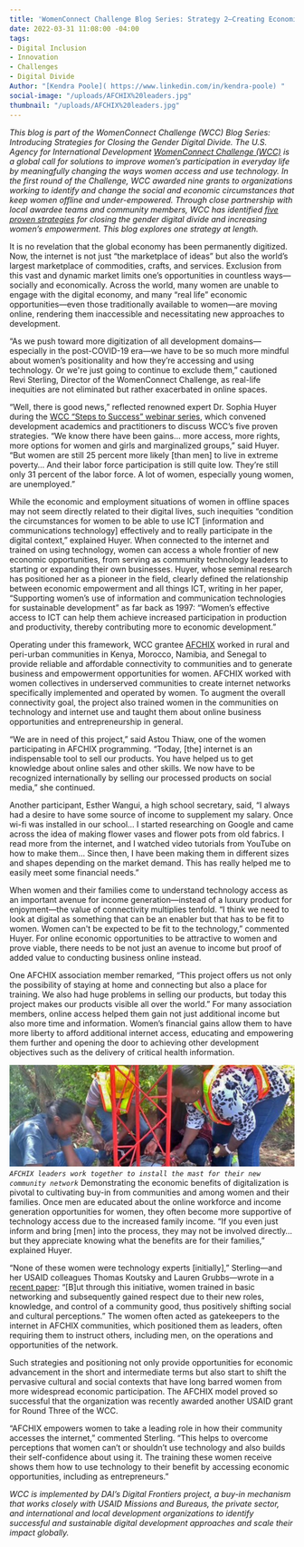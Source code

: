```yaml
---
title: 'WomenConnect Challenge Blog Series: Strategy 2—Creating Economic Opportunities'
date: 2022-03-31 11:08:00 -04:00
tags:
- Digital Inclusion
- Innovation
- Challenges
- Digital Divide
Author: "[Kendra Poole]( https://www.linkedin.com/in/kendra-poole) "
social-image: "/uploads/AFCHIX%20leaders.jpg"
thumbnail: "/uploads/AFCHIX%20leaders.jpg"
---
```


*This blog is part of the WomenConnect Challenge (WCC) Blog Series: Introducing Strategies for Closing the Gender Digital Divide. The U.S. Agency for International Development [WomenConnect Challenge (WCC)](https://www.womenconnectchallenge.org/) is a global call for solutions to improve women’s participation in everyday life by meaningfully changing the ways women access and use technology. In the first round of the Challenge, WCC awarded nine grants to organizations working to identify and change the social and economic circumstances that keep women offline and under-empowered. Through close partnership with local awardee teams and community members, WCC has identified [five proven strategies](https://womenconnectchallenge.s3.amazonaws.com/media/uploads/proven_strategies_digitalgenderdivide_final.pdf) for closing the gender digital divide and increasing women’s empowerment. This blog explores one strategy at length.*

It is no revelation that the global economy has been permanently digitized. Now, the internet is not just “the marketplace of ideas” but also the world’s largest marketplace of commodities, crafts, and services. Exclusion from this vast and dynamic market limits one’s opportunities in countless ways—socially and economically. Across the world, many women are unable to engage with the digital economy, and many “real life” economic opportunities—even those traditionally available to women—are moving online, rendering them inaccessible and necessitating new approaches to development.

“As we push toward more digitization of all development domains—especially in the post-COVID-19 era—we have to be so much more mindful about women’s positionality and how they’re accessing and using technology. Or we're just going to continue to exclude them,” cautioned Revi Sterling, Director of the WomenConnect Challenge, as real-life inequities are not eliminated but rather exacerbated in online spaces.
 
“Well, there is good news,” reflected renowned expert Dr. Sophia Huyer during the [WCC “Steps to Success” webinar series](https://www.youtube.com/watch?v=7QTvVGlD38Y), which convened development academics and practitioners to discuss WCC’s five proven strategies. “We know there have been gains… more access, more rights, more options for women and girls and marginalized groups,” said Huyer. “But women are still 25 percent more likely [than men] to live in extreme poverty… And their labor force participation is still quite low. They’re still only 31 percent of the labor force. A lot of women, especially young women, are unemployed.”

<!--more-->

While the economic and employment situations of women in offline spaces may not seem directly related to their digital lives, such inequities “condition the circumstances for women to be able to use ICT [information and communications technology] effectively and to really participate in the digital context,” explained Huyer. When connected to the internet and trained on using technology, women can access a whole frontier of new economic opportunities, from serving as community technology leaders to starting or expanding their own businesses. Huyer, whose seminal research has positioned her as a pioneer in the field, clearly defined the relationship between economic empowerment and all things ICT, writing in her paper, “Supporting women’s use of information and communication technologies for sustainable development” as far back as 1997: “Women’s effective access to ICT can help them achieve increased participation in production and productivity, thereby contributing more to economic development.”

Operating under this framework, WCC grantee [AFCHIX](http://www.afchix.org/) worked in rural and peri-urban communities in Kenya, Morocco, Namibia, and Senegal to provide reliable and affordable connectivity to communities and to generate business and empowerment opportunities for women. AFCHIX worked with women collectives in underserved communities to create internet networks specifically implemented and operated by women. To augment the overall connectivity goal, the project also trained women in the communities on technology and internet use and taught them about online business opportunities and entrepreneurship in general. 

“We are in need of this project,” said Astou Thiaw, one of the women participating in AFCHIX programming. “Today, [the] internet is an indispensable tool to sell our products. You have helped us to get knowledge about online sales and other skills. We now have to be recognized internationally by selling our processed products on social media,” she continued.

Another participant, Esther Wangui, a high school secretary, said, “I always had a desire to have some source of income to supplement my salary. Once wi-fi was installed in our school… I started researching on Google and came across the idea of making flower vases and flower pots from old fabrics. I read more from the internet, and I watched video tutorials from YouTube on how to make them… Since then, I have been making them in different sizes and shapes depending on the market demand. This has really helped me to easily meet some financial needs.”

When women and their families come to understand technology access as an important avenue for income generation—instead of a luxury product for enjoyment—the value of connectivity multiplies tenfold. “I think we need to look at digital as something that can be an enabler but that has to be fit to women. Women can't be expected to be fit to the technology,” commented Huyer. For online economic opportunities to be attractive to women and prove viable, there needs to be not just an avenue to income but proof of added value to conducting business online instead.

One AFCHIX association member remarked, “This project offers us not only the possibility of staying at home and connecting but also a place for training. We also had huge problems in selling our products, but today this project makes our products visible all over the world.” For many association members, online access helped them gain not just additional income but also more time and information. Women’s financial gains allow them to have more liberty to afford additional internet access, educating and empowering them further and opening the door to achieving other development objectives such as the delivery of critical health information.

![AFCHIX leaders.jpg](/uploads/AFCHIX%20leaders.jpg)*`AFCHIX leaders work together to install the mast for their new community network`*
Demonstrating the economic benefits of digitalization is pivotal to cultivating buy-in from communities and among women and their families. Once men are educated about the online workforce and income generation opportunities for women, they often become more supportive of technology access due to the increased family income. “If you even just inform and bring [men] into the process, they may not be involved directly… but they appreciate knowing what the benefits are for their families,” explained Huyer. 

“None of these women were technology experts [initially],” Sterling—and her USAID colleagues Thomas Koutsky and Lauren Grubbs—wrote in a [recent paper](https://papers.ssrn.com/sol3/papers.cfm?abstract_id=3749643): “[B]ut through this initiative, women trained in basic networking and subsequently gained respect due to their new roles, knowledge, and control of a community good, thus positively shifting social and cultural perceptions.” The women often acted as gatekeepers to the internet in AFCHIX communities, which positioned them as leaders, often requiring them to instruct others, including men, on the operations and opportunities of the network.

Such strategies and positioning not only provide opportunities for economic advancement in the short and intermediate terms but also start to shift the pervasive cultural and social contexts that have long barred women from more widespread economic participation. The AFCHIX model proved so successful that the organization was recently awarded another USAID grant for Round Three of the WCC.

“AFCHIX empowers women to take a leading role in how their community accesses the internet,” commented Sterling. “This helps to overcome perceptions that women can’t or shouldn’t use technology and also builds their self-confidence about using it. The training these women receive shows them how to use technology to their benefit by accessing economic opportunities, including as entrepreneurs.”

*WCC is implemented by DAI’s Digital Frontiers project, a buy-in mechanism that works closely with USAID Missions and Bureaus, the private sector, and international and local development organizations to identify successful and sustainable digital development approaches and scale their impact globally.*